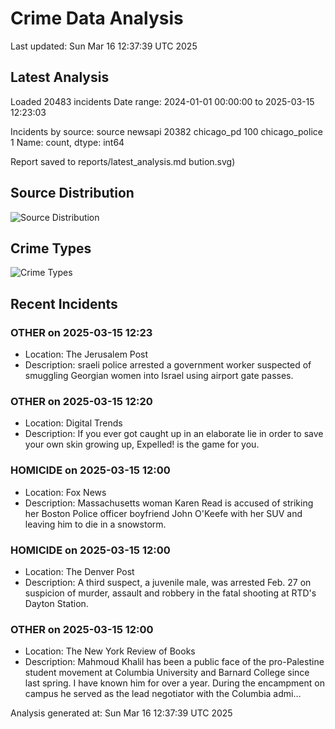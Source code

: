 # Crime Data Analysis
Last updated: Sun Mar 16 12:37:39 UTC 2025

## Latest Analysis

Loaded 20483 incidents
Date range: 2024-01-01 00:00:00 to 2025-03-15 12:23:03

Incidents by source:
source
newsapi           20382
chicago_pd          100
chicago_police        1
Name: count, dtype: int64

Report saved to reports/latest_analysis.md
bution.svg)

## Source Distribution
![Source Distribution](images/source_distribution.svg)

## Crime Types
![Crime Types](images/crime_types.svg)

## Recent Incidents

### OTHER on 2025-03-15 12:23
- Location: The Jerusalem Post
- Description: sraeli police arrested a government worker suspected of smuggling Georgian women into Israel using airport gate passes.


### OTHER on 2025-03-15 12:20
- Location: Digital Trends
- Description: If you ever got caught up in an elaborate lie in order to save your own skin growing up, Expelled! is the game for you.


### HOMICIDE on 2025-03-15 12:00
- Location: Fox News
- Description: Massachusetts woman Karen Read is accused of striking her Boston Police officer boyfriend John O'Keefe with her SUV and leaving him to die in a snowstorm.


### HOMICIDE on 2025-03-15 12:00
- Location: The Denver Post
- Description: A third suspect, a juvenile male, was arrested Feb. 27 on suspicion of murder, assault and robbery in the fatal shooting at RTD's Dayton Station.


### OTHER on 2025-03-15 12:00
- Location: The New York Review of Books
- Description: Mahmoud Khalil has been a public face of the pro-Palestine student movement at Columbia University and Barnard College since last spring. I have known him for over a year. During the encampment on campus he served as the lead negotiator with the Columbia admi…

Analysis generated at: Sun Mar 16 12:37:39 UTC 2025
